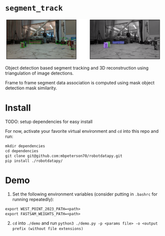 # `segment_track`

![demo](./media/tracking.png)

Object detection based segment tracking and 3D reconstruction using triangulation of image detections.

Frame to frame segment data association is computed using mask object detection mask similarity.

# Install

TODO: setup dependencies for easy install

For now, activate your favorite virtual environment and `cd` into this repo and run:

```
mkdir dependencies
cd dependencies
git clone git@github.com:mbpeterson70/robotdatapy.git
pip install ./robotdatapy/
```

# Demo

1. Set the following environment variables (consider putting in `.bashrc` for running repeatedly):

```
export WEST_POINT_2023_PATH=<path>
export FASTSAM_WEIGHTS_PATH=<path>
```

2. `cd` into `./demo` and run `python3 ./demo.py -p <params file> -o <output prefix (without file extensions)`

